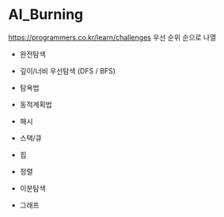# AI_Burning

https://programmers.co.kr/learn/challenges
우선 순위 순으로 나열 

- 완전탐색
- 깊이/너비 우선탐색 (DFS / BFS)
- 탐욕법
- 동적계획법

- 해시 
- 스택/큐
- 힙
- 정렬
- 이분탐색
- 그래프


